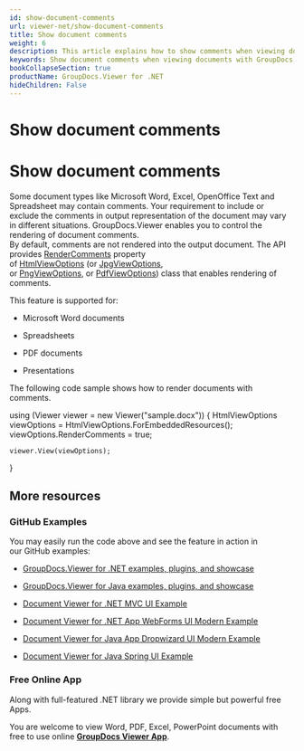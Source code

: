```yaml
---
id: show-document-comments
url: viewer-net/show-document-comments
title: Show document comments
weight: 6
description: This article explains how to show comments when viewing documents with GroupDocs.Viewer within your .NET applications.
keywords: Show document comments when viewing documents with GroupDocs.Viewer .NET API
bookCollapseSection: true
productName: GroupDocs.Viewer for .NET
hideChildren: False
---
```


# Show document comments



  

# Show document comments

Some document types like Microsoft Word, Excel, OpenOffice Text and Spreadsheet may contain comments. Your requirement to include or exclude the comments in output representation of the document may vary in different situations. GroupDocs.Viewer enables you to control the rendering of document comments.  
By default, comments are not rendered into the output document. The API provides [RenderComments](https://apireference.groupdocs.com/net/viewer/groupdocs.viewer.options/baseviewoptions/properties/rendercomments) property of [HtmlViewOptions](https://apireference.groupdocs.com/net/viewer/groupdocs.viewer.options/htmlviewoptions) (or [JpgViewOptions](https://apireference.groupdocs.com/net/viewer/groupdocs.viewer.options/jpgviewoptions), or [PngViewOptions](https://apireference.groupdocs.com/net/viewer/groupdocs.viewer.options/pngviewoptions), or [PdfViewOptions](https://apireference.groupdocs.com/net/viewer/groupdocs.viewer.options/pdfviewoptions)) class that enables rendering of comments.

This feature is supported for:

*   Microsoft Word documents  
    
*   Spreadsheets
*   PDF documents
*   Presentations

The following code sample shows how to render documents with comments.

           
using (Viewer viewer = new Viewer("sample.docx"))
{
    HtmlViewOptions viewOptions = HtmlViewOptions.ForEmbeddedResources();
    viewOptions.RenderComments = true;
                
    viewer.View(viewOptions);
}

## More resources

### GitHub Examples

You may easily run the code above and see the feature in action in our GitHub examples:

*   [GroupDocs.Viewer for .NET examples, plugins, and showcase](https://github.com/groupdocs-viewer/GroupDocs.Viewer-for-.NET)
    
*   [GroupDocs.Viewer for Java examples, plugins, and showcase](https://github.com/groupdocs-viewer/GroupDocs.Viewer-for-Java)
    
*   [Document Viewer for .NET MVC UI Example](https://github.com/groupdocs-viewer/GroupDocs.Viewer-for-.NET-MVC) 
    
*   [Document Viewer for .NET App WebForms UI Modern Example](https://github.com/groupdocs-viewer/GroupDocs.Viewer-for-.NET-WebForms)
    
*   [Document Viewer for Java App Dropwizard UI Modern Example](https://github.com/groupdocs-viewer/GroupDocs.Viewer-for-Java-Dropwizard)
    
*   [Document Viewer for Java Spring UI Example](https://github.com/groupdocs-viewer/GroupDocs.Viewer-for-Java-Spring)
    

### Free Online App

Along with full-featured .NET library we provide simple but powerful free Apps.

You are welcome to view Word, PDF, Excel, PowerPoint documents with free to use online **[GroupDocs Viewer App](https://products.groupdocs.app/viewer)**.


